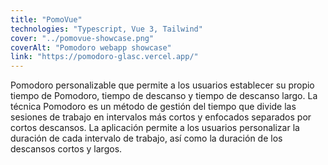 ```yaml
---
title: "PomoVue"
technologies: "Typescript, Vue 3, Tailwind"
cover: "../pomovue-showcase.png"
coverAlt: "Pomodoro webapp showcase"
link: "https://pomodoro-glasc.vercel.app/"
---
```


Pomodoro personalizable que permite a los usuarios establecer su propio tiempo de Pomodoro, tiempo de descanso y tiempo de descanso largo. La técnica Pomodoro es un método de gestión del tiempo que divide las sesiones de trabajo en intervalos más cortos y enfocados separados por cortos descansos.
La aplicación permite a los usuarios personalizar la duración de cada intervalo de trabajo, así como la duración de los descansos cortos y largos.
